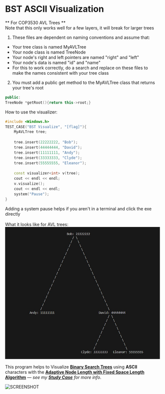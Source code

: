 # BST ASCII Visualization

** For COP3530 AVL Trees ** <br>
Note that this only works well for a few layers, it will break for larger trees
1. These files are dependent on naming conventions and assume that:
- Your tree class is named MyAVLTree
- Your node class is named TreeNode
- Your node's right and left pointers are named "right" and "left"
- Your node's data is named "id" and "name"
- For this to work correctly, do a search and replace on these files to make the names consistent with your tree class
2. You must add a public get method to the MyAVLTree class that returns your tree's root
```cpp
public:
TreeNode *getRoot(){return this->root;}
```

How to use the visualizer:
```cpp
#include <Windows.h>
TEST_CASE("BST Visualize", "[flag]"){
	MyAVLTree tree;

	tree.insert(22222222, "Bob");
	tree.insert(44444444, "David");
	tree.insert(11111111, "Andy");
	tree.insert(33333333, "Clyde");
	tree.insert(55555555, "Eleanor");
	
	const visualizer<int> v(tree);
	cout << endl << endl;
	v.visualize();
	cout << endl << endl;
	system("Pause");
}
```
Adding a system pause helps if you aren't in a terminal and click the exe directly<br>
<br>
What it looks like for AVL trees:
![Alt text](Example.jpg?raw=true)

This program helps to Visualize [**Binary Search Trees**](https://en.wikipedia.org/wiki/Binary_search_tree) using **ASCII** characters with the [**Adaptive Node Length with Fixed Space Length Algorithm**](https://github.com/YoussefRaafatNasry/bst-ascii-visualization/blob/master/STUDY_CASE.md#iii-adaptive-node-length-with-fixed-space-length-algorithm) — _see my [**Study Case**](https://github.com/YoussefRaafatNasry/bst-ascii-visualization/blob/master/STUDY_CASE.md) for more info_.

![SCREENSHOT](https://user-images.githubusercontent.com/41103290/61507272-54fd4480-a9e5-11e9-90dd-3b7a20df2194.png)
